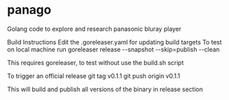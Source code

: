 # panago
Golang code to explore and research panasonic bluray player

Build Instructions
Edit the .goreleaser.yaml for updating build targets
To test on local machine run
goreleaser release --snapshot --skip=publish --clean

This requires goreleaser, to test without use the build.sh script

To trigger an official release
git tag v0.1.1
git push origin v0.1.1

This will build and publish all versions of the binary in release section
 
 

